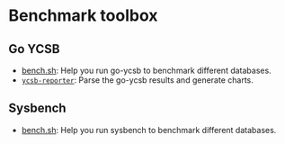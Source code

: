# Benchmark toolbox

## Go YCSB

- [bench.sh](./ycsb/bench.sh): Help you run go-ycsb to benchmark different databases.
- [`ycsb-reporter`](./ycsb/reporter): Parse the go-ycsb results and generate charts.

## Sysbench

- [bench.sh](./sysbench/bench.sh): Help you run sysbench to benchmark different databases.
